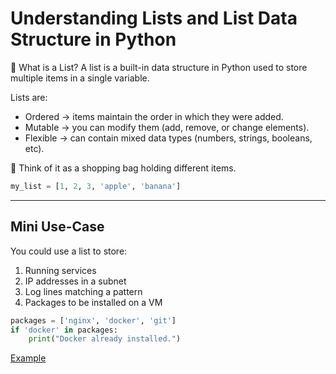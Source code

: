 # Understanding Lists and List Data Structure in Python
🧾 What is a List?
A list is a built-in data structure in Python used to store multiple items in a single variable.

Lists are:
- Ordered → items maintain the order in which they were added.
- Mutable → you can modify them (add, remove, or change elements).
- Flexible → can contain mixed data types (numbers, strings, booleans, etc).

🧠 Think of it as a shopping bag holding different items.
```python
my_list = [1, 2, 3, 'apple', 'banana']
```


---

## Mini Use-Case
You could use a list to store:

1. Running services
2. IP addresses in a subnet
3. Log lines matching a pattern
4. Packages to be installed on a VM
```python
packages = ['nginx', 'docker', 'git']
if 'docker' in packages:
    print("Docker already installed.")
```


[Example](https://github.com/SereneSyntax04/python-for-devops/blob/main/examples/list.py)
